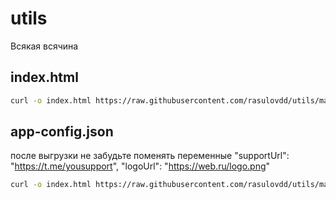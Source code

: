 # utils
Всякая всячина

## index.html 
  ```bash
  curl -o index.html https://raw.githubusercontent.com/rasulovdd/utils/main/www/index.html
  ```
## app-config.json
  после выгрузки не забудьте поменять переменные 
  "supportUrl": "https://t.me/yousupport",
  "logoUrl": "https://web.ru/logo.png"
  
  ```bash
  curl -o index.html https://raw.githubusercontent.com/rasulovdd/utils/main/www/app-config.json
  ```
  
